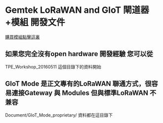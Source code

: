 # Gemtek LoRaWAN and GIoT 閘道器+模組 開發文件
[購買模組點擊這裏](http://www.pcstore.com.tw/freepp/)

## 如果您完全沒有open hardware 開發經驗 您可以從 
TPE_Workshop_20160511 這個目錄下的資料開始

## GIoT Mode 是正文專有的LoRaWAN 聯通方式，很容易連接Gateway 與 Modules 但與標準LoRaWAN 不兼容
Document/GIoT_Mode_proprietary/ 資料都在這目錄下
